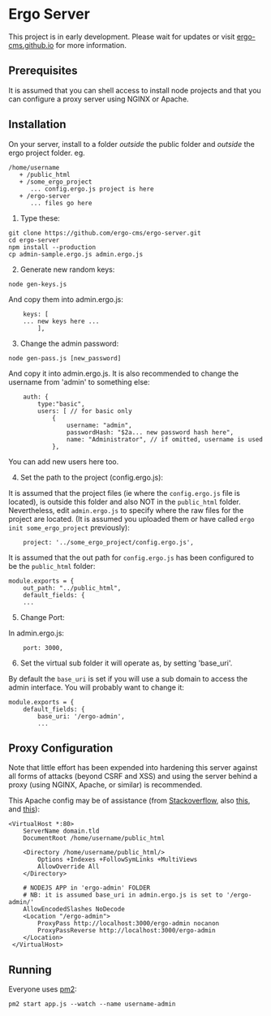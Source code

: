 # Ergo Server

This project is in early development. Please wait for updates or visit [ergo-cms.github.io](https://ergo-cms.github.io) for more information.


## Prerequisites

It is assumed that you can shell access to install node projects and that you can configure a proxy server using NGINX or Apache. 

## Installation

On your server, install to a folder *outside* the public folder and *outside* the ergo project folder. eg.

``` 
/home/username
   + /public_html
   + /some_ergo_project
      ... config.ergo.js project is here
   + /ergo-server
      ... files go here
```

1. Type these:

```
git clone https://github.com/ergo-cms/ergo-server.git
cd ergo-server
npm install --production
cp admin-sample.ergo.js admin.ergo.js
```

2. Generate new random keys:

```
node gen-keys.js
```

And copy them into admin.ergo.js:

```
	keys: [
	... new keys here ...
		],
```

3. Change the admin password:

```
node gen-pass.js [new_password]
```

And copy it into admin.ergo.js. It is also recommended to change the username from 'admin' to something else:

```
	auth: { 
		type:"basic",
		users: [ // for basic only
			{
				username: "admin",
				passwordHash: "$2a... new password hash here", 
				name: "Administrator", // if omitted, username is used
			},

```

You can add new users here too.

4. Set the path to the project (config.ergo.js):

It is assumed that the project files (ie where the `config.ergo.js` file is located), is outside this folder and also NOT in the `public_html` folder. Nevertheless, edit `admin.ergo.js` to specify where the raw files for the project are located. (It is assumed you uploaded them or have called `ergo init some_ergo_project` previously):

```
	project: '../some_ergo_project/config.ergo.js', 
```

It is assumed that the out path for `config.ergo.js` has been configured to be the `public_html` folder:

```
module.exports = {
	out_path: "../public_html", 
	default_fields: {
	...
```

5. Change Port:

In admin.ergo.js:

```
	port: 3000,
```

6. Set the virtual sub folder it will operate as, by setting 'base_uri'.

By default the `base_uri` is set if you will use a sub domain to access the admin interface. You will probably want to change it:

```
module.exports = {
	default_fields: {
		base_uri: '/ergo-admin',
		...
```


## Proxy Configuration

Note that little effort has been expended into hardening this server against all forms of attacks (beyond CSRF and XSS) and using the server behind a proxy (using NGINX, Apache, or similar) is recommended. 

This Apache config may be of assistance (from [Stackoverflow](http://serverfault.com/questions/739163/run-apache-and-node-js-in-subfolder), also [this](http://serverfault.com/a/561897/20363), and [this](http://stackoverflow.com/a/9933890/125525)):

```
<VirtualHost *:80>
    ServerName domain.tld
    DocumentRoot /home/username/public_html

    <Directory /home/username/public_html/>
        Options +Indexes +FollowSymLinks +MultiViews
        AllowOverride All
    </Directory>

    # NODEJS APP in 'ergo-admin' FOLDER
    # NB: it is assumed base_uri in admin.ergo.js is set to '/ergo-admin/'
    AllowEncodedSlashes NoDecode
    <Location "/ergo-admin">
        ProxyPass http://localhost:3000/ergo-admin nocanon
        ProxyPassReverse http://localhost:3000/ergo-admin
    </Location>
 </VirtualHost>
 ```

## Running

Everyone uses [pm2](https://www.npmjs.com/package/pm2):

```
pm2 start app.js --watch --name username-admin
```

